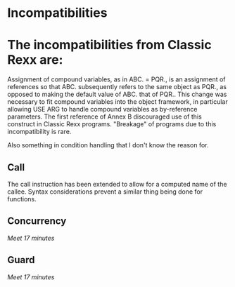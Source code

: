 # Incompatibilities

# The incompatibilities from Classic Rexx are:

Assignment of compound variables, as in ABC. = PQR., is an assignment of references so that ABC.
subsequently refers to the same object as PQR., as opposed to making the default value of ABC. that of
PQR.. This change was necessary to fit compound variables into the object framework, in particular
allowing USE ARG to handle compound variables as by-reference parameters. The first reference of
Annex B discouraged use of this construct in Classic Rexx programs. "Breakage" of programs due to this
incompatibility is rare.

Also something in condition handling that I don't know the reason for.

## Call

The call instruction has been extended to allow for a computed name of the callee. Syntax
considerations prevent a similar thing being done for functions.

## Concurrency

_Meet 17 minutes_

## Guard

_Meet 17 minutes_

